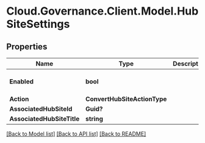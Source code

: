 # Cloud.Governance.Client.Model.HubSiteSettings
## Properties

Name | Type | Description | Notes
------------ | ------------- | ------------- | -------------
**Enabled** | **bool** |  | [optional] [default to false]
**Action** | **ConvertHubSiteActionType** |  | [optional] 
**AssociatedHubSiteId** | **Guid?** |  | [optional] 
**AssociatedHubSiteTitle** | **string** |  | [optional] 

[[Back to Model list]](../README.md#documentation-for-models) [[Back to API list]](../README.md#documentation-for-api-endpoints) [[Back to README]](../README.md)

